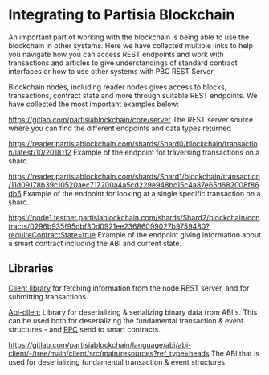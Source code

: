 # Integrating to Partisia Blockchain

An important part of working with the blockchain is being able to use the blockchain in other systems. Here we have
collected multiple links to help you navigate how you can access REST endpoints and work with transactions and articles
to give understandings of standard contract interfaces or how to use other systems with PBC
REST Server

Blockchain nodes, including reader nodes gives access to blocks, transactions, contract state and more through suitable
REST endpoints. We have collected the most important examples below:

https://gitlab.com/partisiablockchain/core/server The REST server source where you can find the different endpoints and
data types returned

https://reader.partisiablockchain.com/shards/Shard0/blockchain/transaction/latest/10/2018112 Example of the endpoint for
traversing transactions on a shard.

https://reader.partisiablockchain.com/shards/Shard1/blockchain/transaction/11d09178b39c10520aec717200a4a5cd229e948bc15c4a87e65d682008f86db5
Example of the endpoint for looking at a single specific transaction on a shard.

https://node1.testnet.partisiablockchain.com/shards/Shard2/blockchain/contracts/0296b935f95dbf30d0921ee23686099027b9759480?requireContractState=true
Example
of the endpoint giving information about a smart contract including the ABI and current state.

## Libraries

[Client library](../smart-conract-tools-overview.md#client) for fetching information from the node REST server, and
for submitting transactions.

[Abi-client](../smart-conract-tools-overview.md#abi-client) Library for deserializing & serializing binary data
from ABI's. This can be used both for deserializing the fundamental transaction & event structures -
and [RPC](../smart-contract-binary-formats.md#rpc-binary-format) send to
smart contracts.

https://gitlab.com/partisiablockchain/language/abi/abi-client/-/tree/main/client/src/main/resources?ref_type=heads
The ABI that is used for deserializing fundamental transaction & event structures.

